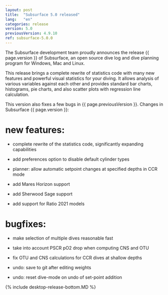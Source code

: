 ```yaml
---
layout: post
title:  "Subsurface 5.0 released"
lang:   "en"
categories: release
version: 5.0
previousVersion: 4.9.10
ref: subsurface-5.0.0
---
```


The Subsurface development team proudly announces the release {{ page.version }} of Subsurface, an open source dive log and dive planning program for Windows, Mac and Linux.

This release brings a complete rewrite of statistics code with many new features and powerful visual statistics for your diving. It allows analysis of various variables against each other and provides standard bar charts, histograms, pie charts, and also scatter plots with regression line calculation.

This version also fixes a few bugs in {{ page.previousVersion }}. Changes in Subsurface {{ page.version }}:

# new features:

- complete rewrite of the statistics code, significantly expanding capabilities

- add preferences option to disable default cylinder types

- planner: allow automatic setpoint changes at specified depths in CCR mode

- add Mares Horizon support

- add Sherwood Sage support

- add support for Ratio 2021 models

# bugfixes:

- make selection of multiple dives reasonable fast

- take into account PSCR pO2 drop when computing CNS and OTU

- fix OTU and CNS calculations for CCR dives at shallow depths

- undo: save to git after editing weights

- undo: reset dive-mode on undo of set-point addition

{% include desktop-release-bottom.MD %}
